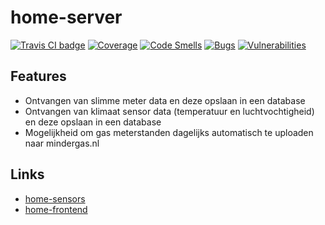 # home-server

<a href="https://travis-ci.com/bassages/home-server" taget="_blank"><img src="https://travis-ci.org/bassages/home-server.svg?branch=master" alt="Travis CI badge"></a>
[![Coverage](https://sonarcloud.io/api/project_badges/measure?project=home-server&metric=coverage)](https://sonarcloud.io/dashboard?id=home-server)
[![Code Smells](https://sonarcloud.io/api/project_badges/measure?project=home-server&metric=code_smells)](https://sonarcloud.io/dashboard?id=home-server)
[![Bugs](https://sonarcloud.io/api/project_badges/measure?project=home-server&metric=bugs)](https://sonarcloud.io/dashboard?id=home-server)
[![Vulnerabilities](https://sonarcloud.io/api/project_badges/measure?project=home-server&metric=vulnerabilities)](https://sonarcloud.io/dashboard?id=home-server)

## Features
- Ontvangen van slimme meter data en deze opslaan in een database
- Ontvangen van klimaat sensor data (temperatuur en luchtvochtigheid) en deze opslaan in een database
- Mogelijkheid om gas meterstanden dagelijks automatisch te uploaden naar mindergas.nl

## Links
* [home-sensors](https://github.com/bassages/home-sensors)
* [home-frontend](https://github.com/bassages/home-frontend)
